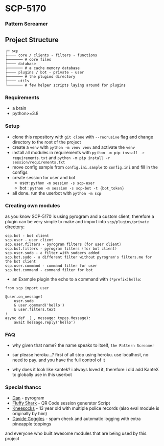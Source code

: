# SCP-5170
### Pattern Screamer

## Project Structure
```
╭─ scp
├──── core / clients - filters - functions
├─────── # core files
├──── database
├─────── # a cache memory database
├──── plugins / bot - private - user
├─────── # the plugins directory
├──── utils
╰─────── # few helper scripts laying around for plugins
```

### Requirements
 - a brain
 - python>=3.8

### Setup
 - clone this repository with `git clone` with `--recrusive` flag and change directory to the root of the project
 - create a `venv` with `python -m venv venv` and activate the `venv`
 - install all modules in requirements with `python -m pip install -r requirements.txt` and `python -m pip install -r session/requirements.txt`
 - move config sample from `config.ini.sample` to `config.ini` and fill in the configs
 - create session for user and bot
   - user: `python -m session -s scp-user`
   - bot : `python -m session -s scp-bot -t {bot_token}`
 - all done. run the userbot with `python -m scp`

### Creating own modules
as you know SCP-5170 is using pyrogram and a custom client,
therefore a plugin can be very simple to make and import into `scp/plugins/private` directory:
```
scp.bot - bot client
scp.user - user client
scp.user.filters - pyrogram filters (for user client)
scp.bot.filters - pyrogram filters (for bot client)
scp.user.sudo - a filter with sudoers added
scp.bot.sudo - a different filter without pyrogram's filters.me for the bot client
scp.user.command - command filter for user
scp.bot.command - command filter for bot
```

 - an Example plugin the echo to a command with `(*prefix)hello`:
```
from scp import user

@user.on_message(
    user.sudo
    & user.command('hello')
    & user.filters.text
)
async def _(_, message: types.Message):
    await message.reply('hello')
```

### FAQ
- why given that name?
  the name speaks to itself, `the Pattern Screamer`

- sar please heroku...?
  first of all stop using heroku. use localhost, no need to pay. and you have the full control of it

- why does it look like kantek?
  i always loved it, therefore i did add KanteX to globally use in this userbot

### Special thancc
 - [Dan](https://github.com/delivrance) - pyrogram
 - [Fluffy Shark](https://github.com/ColinShark) - QR Code session generator Script
 - [Kneesocks](https://github.com/the-blank-x) - 13 year old with multiple police records (also eval module is originally by him)
 - [Davide Goggles](https://github.com/DavideGalilei) - spam check and automatic logging with extra pineapple toppings

and everyone who built awesome modules that are being used by this project
